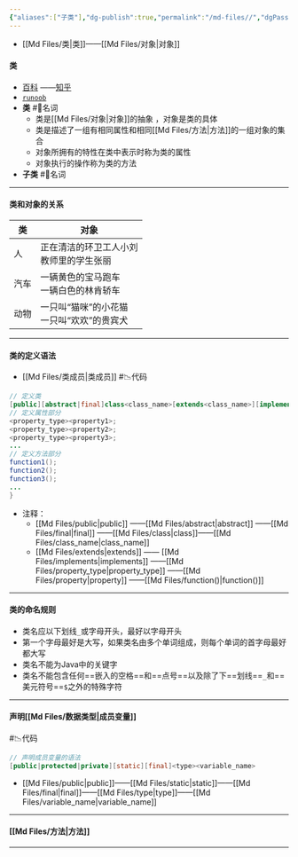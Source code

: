```yaml
---
{"aliases":["子类"],"dg-publish":true,"permalink":"/md-files//","dgPassFrontmatter":true}
---
```


- [[Md Files/类\|类]]——[[Md Files/对象\|对象]] 
#### 类
- [百科](https://www.w3cschool.cn/java/java-object-classes.html) ——[知乎](https://zhuanlan.zhihu.com/p/616498007) 
- [`runoob`](https://www.runoob.com/java/java-object-classes.html) 
- **类** #📗名词 
	- 类是[[Md Files/对象\|对象]]的抽象 ，对象是类的具体
	- 类是描述了一组有相同属性和相同[[Md Files/方法\|方法]]的一组对象的集合
	- 对象所拥有的特性在类中表示时称为类的属性
	- 对象执行的操作称为类的方法
- **子类** #📗名词 
- ---
#### 类和对象的关系

| 类   | 对象                         |
| --- | -------------------------- |
| 人   | 正在清洁的环卫工人小刘<br>教师里的学生张丽    |
| 汽车  | 一辆黄色的宝马跑车<br>一辆白色的林肯轿车     |
| 动物  | 一只叫“猫咪”的小花猫<br>一只叫“欢欢”的贵宾犬 |

-- - 
#### 类的定义语法
-  [[Md Files/类成员\|类成员]] #📉代码 
```java
// 定义类
[public][abstract|final]class<class_name>[extends<class_name>][implements<interface_name>]{
// 定义属性部分
<property_type><property1>;
<property_type><property2>;
<property_type><property3>;
...
// 定义方法部分
function1();
function2();
function3();
...
}
```
- 注释：
	- [[Md Files/public\|public]] ——[[Md Files/abstract\|abstract]] ——[[Md Files/final\|final]] ——[[Md Files/class\|class]]——[[Md Files/class_name\|class_name]]
	- [[Md Files/extends\|extends]] —— [[Md Files/implements\|implements]] ——[[Md Files/property_type\|property_type]] ——[[Md Files/property\|property]] ——[[Md Files/function()\|function()]] 
--- 
#### 类的命名规则
- 类名应以下划线`_`或字母开头，最好以字母开头
- 第一个字母最好是大写，如果类名由多个单词组成，则每个单词的首字母最好都大写
- 类名不能为Java中的关键字
- 类名不能包含任何==嵌入的空格==和==点号==以及除了下==划线==`_`和==美元符号==`$`之外的特殊字符
- ---
#### 声明[[Md Files/数据类型\|成员变量]]    
#📉代码 
```java
// 声明成员变量的语法
[public|protected|private][static][final]<type><variable_name>
```
- [[Md Files/public\|public]]——[[Md Files/static\|static]]——[[Md Files/final\|final]]——[[Md Files/type\|type]]——[[Md Files/variable_name\|variable_name]] 
- --- 
#### [[Md Files/方法\|方法]]  

---